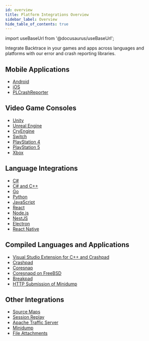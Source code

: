 ```yaml
---
id: overview
title: Platform Integrations Overview
sidebar_label: Overview
hide_table_of_contents: true
---
```


import useBaseUrl from '@docusaurus/useBaseUrl';

Integrate Backtrace in your games and apps across languages and platforms with our error and crash reporting libraries.

<div>
  <div className="container">
    <div className="box box1 card">
  <h2>Mobile Applications</h2>
  <ul>
    <li><a href="/error-reporting/platform-integrations/android/setup/">Android</a></li>
    <li><a href="/error-reporting/platform-integrations/ios/setup/">iOS</a></li>
    <li><a href="/error-reporting/platform-integrations/plcrash-reporter/">PLCrashReporter</a></li>
  </ul>
    </div>
  </div>
<div className="container">
  <div className="box box2 card">
  <h2>Video Game Consoles</h2>
  <ul>
    <li><a href="/error-reporting/platform-integrations/unity/setup/">Unity</a></li>
    <li><a href="/error-reporting/platform-integrations/unreal/setup/">Unreal Engine</a></li>
    <li><a href="/error-reporting/platform-integrations/cryengine/">CryEngine</a></li>
    <li><a href="/error-reporting/platform-integrations/nintendo/">Switch</a></li>
    <li><a href="/error-reporting/platform-integrations/ps4/">PlayStation 4</a></li>
    <li><a href="/error-reporting/platform-integrations/ps5/">PlayStation 5</a></li>
    <li><a href="/error-reporting/platform-integrations/xbox/">Xbox</a></li>
  </ul>
    </div>
  </div>
  <div className="container">
  <div className="box box3 card">
 <h2>Language Integrations</h2>
  <ul>
    <li><a href="/error-reporting/language-integrations/c/">C#</a></li>
    <li><a href="/error-reporting/language-integrations/mixed/">C# and C++</a></li>
    <li><a href="/error-reporting/language-integrations/go/">Go</a></li>
    <li><a href="/error-reporting/language-integrations/python/">Python</a></li>
    <li><a href="/error-reporting/language-integrations/javascript/">JavaScript</a></li>
    <li><a href="/error-reporting/language-integrations/react/">React</a></li>
    <li><a href="/error-reporting/language-integrations/node/">Node.js</a></li>
    <li><a href="/error-reporting/language-integrations/nestjs/">NestJS</a></li>
    <li><a href="/error-reporting/language-integrations/electron/">Electron</a></li>
    <li><a href="/error-reporting/language-integrations/react-native/">React Native</a></li>
  </ul>
    </div>
  </div>
  <div className="box box4 card">
  <div className="container">
  <h2>Compiled Languages and Applications</h2>
  <ul>
    <li><a href="/error-reporting/platform-integrations/visual-studio/">Visual Studio Extension for C++ and Crashpad</a></li>
    <li><a href="/error-reporting/platform-integrations/crashpad/">Crashpad</a></li>
    <li><a href="/error-reporting/platform-integrations/coresnap/integrating/">Coresnap</a></li>
    <li><a href="/error-reporting/platform-integrations/coresnap/setup/">Coresnapd on FreeBSD</a></li>
    <li><a href="/error-reporting/platform-integrations/breakpad/">Breakpad</a></li>
    <li><a href="/error-reporting/platform-integrations/http-submission/">HTTP Submission of Minidump</a></li>
  </ul>
  </div>
</div>
  <div className="box box5 card">
  <div className="container">
  <h2>Other Integrations</h2>
  <ul>
    <li><a href="/error-reporting/platform-integrations/source-map/">Source Maps</a></li>
    <li><a href="/error-reporting/platform-integrations/session-replay/">Session Replay</a></li>
    <li><a href="/error-reporting/platform-integrations/apache/">Apache Traffic Server</a></li>
    <li><a href="/error-reporting/platform-integrations/minidump/">Minidump</a></li>
    <li><a href="/error-reporting/platform-integrations/file-attachments/">File Attachments</a></li>
  </ul>
  </div>
</div>
</div>
